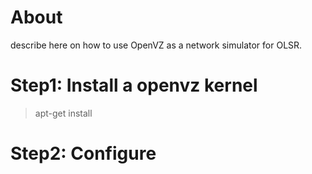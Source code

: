 # About


describe here on how to use OpenVZ as a network simulator for OLSR.

# Step1: Install a openvz kernel


> apt-get install

# Step2: Configure
